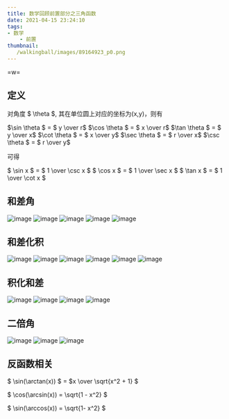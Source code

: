 ```yaml
---
title: 数学回顾前置部分之三角函数
date: 2021-04-15 23:24:10
tags:
- 数学
    - 前置
thumbnail:
   /walkingball/images/89164923_p0.png
---
```

=w=
## 定义
对角度 $ \theta $, 其在单位圆上对应的坐标为(x,y)，则有

$\sin \theta $ = $ y \over r$
$\cos \theta $ = $ x \over r$
$\tan \theta $ = $ y \over x$
$\cot \theta $ = $ x \over y$
$\sec \theta $ = $ r \over x$
$\csc \theta $ = $ r \over y$

可得

$ \sin x $ = $ 1 \over \csc x $
$ \cos x $ = $ 1 \over \sec x $
$ \tan x $ = $ 1 \over \cot x $

## 和差角
![image](/walkingball/innerPict/triangle/cosa+b.png)
![image](/walkingball/innerPict/triangle/cosa-b.png)
![image](/walkingball/innerPict/triangle/sina+-b.png)
![image](/walkingball/innerPict/triangle/tana+b.png)
![image](/walkingball/innerPict/triangle/tana-b.png)

## 和差化积
![image](/walkingball/innerPict/triangle/sina+sinb.png)
![image](/walkingball/innerPict/triangle/sina-sinb.png)
![image](/walkingball/innerPict/triangle/cosa+cosb.png)
![image](/walkingball/innerPict/triangle/cosa-cosb.png)
![image](/walkingball/innerPict/triangle/tana+-tanb.png)
![image](/walkingball/innerPict/triangle/cota+-cotb.png)

## 积化和差
![image](/walkingball/innerPict/triangle/sinacosb.gif)
![image](/walkingball/innerPict/triangle/cosasinb.gif)
![image](/walkingball/innerPict/triangle/cosacosb.gif)
![image](/walkingball/innerPict/triangle/sinasinb.png)

## 二倍角
![image](/walkingball/innerPict/triangle/sin2a.png)
![image](/walkingball/innerPict/triangle/cos2a.png)
![image](/walkingball/innerPict/triangle/tan2a.png)

## 反函数相关
$ \sin(\arctan(x)) $ = $x \over \sqrt{x^2 + 1} $

$ \cos(\arcsin(x)) = \sqrt{1 - x^2} $

$ \sin(\arccos(x)) = \sqrt{1- x^2} $
